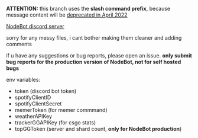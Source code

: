 <b>ATTENTION:</b> this branch uses the <b>slash command prefix</b>, because message content will be [deprecated in April 2022](https://support-dev.discord.com/hc/en-us/articles/4404772028055)

[NodeBot discord server](https://discord.gg/rrfDTbcPvF)

sorry for any messy files, i cant bother making them cleaner and adding comments

if u have any suggestions or bug reports, please open an issue.
<b>only submit bug reports for the production version of NodeBot, not for self hosted bugs</b>

env variables:
- token (discord bot token)
- spotifyClientID
- spotifyClientSecret
- memerToken (for memer commmand)
- weatherAPIKey
- trackerGGAPIKey (for csgo stats)
- topGGToken (server and shard count, <b>only for NodeBot production</b>)